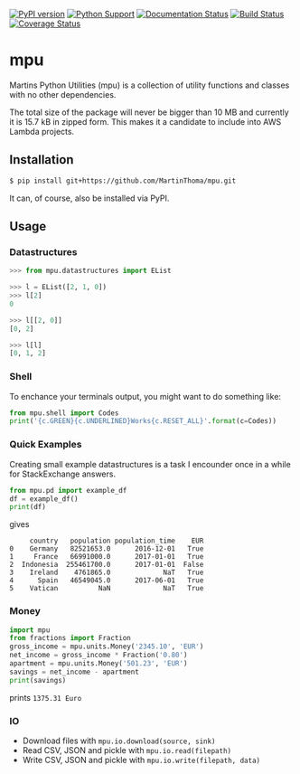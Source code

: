 [![PyPI version](https://badge.fury.io/py/mpu.svg)](https://badge.fury.io/py/mpu)
[![Python Support](https://img.shields.io/pypi/pyversions/mpu.svg)](https://pypi.org/project/mpu/)
[![Documentation Status](https://readthedocs.org/projects/mpu/badge/?version=latest)](http://mpu.readthedocs.io/en/latest/?badge=latest)
[![Build Status](https://travis-ci.org/MartinThoma/mpu.svg?branch=master)](https://travis-ci.org/MartinThoma/mpu)
[![Coverage Status](https://coveralls.io/repos/github/MartinThoma/mpu/badge.svg?branch=master)](https://coveralls.io/github/MartinThoma/mpu?branch=master)

# mpu
Martins Python Utilities (mpu) is a collection of utility functions and classes
with no other dependencies.

The total size of the package will never be bigger than 10 MB and currently it
is 15.7 kB in zipped form. This makes it a candidate to include into AWS Lambda
projects.


## Installation

```bash
$ pip install git+https://github.com/MartinThoma/mpu.git
```

It can, of course, also be installed via PyPI.


## Usage

### Datastructures

```python
>>> from mpu.datastructures import EList

>>> l = EList([2, 1, 0])
>>> l[2]
0

>>> l[[2, 0]]
[0, 2]

>>> l[l]
[0, 1, 2]
```

### Shell

To enchance your terminals output, you might want to do something like:

```python
from mpu.shell import Codes
print('{c.GREEN}{c.UNDERLINED}Works{c.RESET_ALL}'.format(c=Codes))
```


### Quick Examples

Creating small example datastructures is a task I encounder once in a while
for StackExchange answers.

```python
from mpu.pd import example_df
df = example_df()
print(df)
```

gives

```
     country   population population_time    EUR
0    Germany   82521653.0      2016-12-01   True
1     France   66991000.0      2017-01-01   True
2  Indonesia  255461700.0      2017-01-01  False
3    Ireland    4761865.0             NaT   True
4      Spain   46549045.0      2017-06-01   True
5    Vatican          NaN             NaT   True
```


### Money

```python
import mpu
from fractions import Fraction
gross_income = mpu.units.Money('2345.10', 'EUR')
net_income = gross_income * Fraction('0.80')
apartment = mpu.units.Money('501.23', 'EUR')
savings = net_income - apartment
print(savings)
```

prints `1375.31 Euro`


### IO

* Download files with `mpu.io.download(source, sink)`
* Read CSV, JSON and pickle with `mpu.io.read(filepath)`
* Write CSV, JSON and pickle with `mpu.io.write(filepath, data)`
